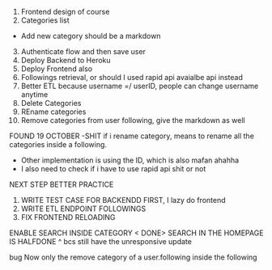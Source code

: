 1. Frontend design of course
2. Categories list
- Add new category should be a markdown
3. Authenticate flow and then save user
4. Deploy Backend to Heroku
5. Deploy Frontend also
6. Followings retrieval, or should I used rapid api avaialbe api instead
7. Better ETL because username =/ userID, people can change username anytime
8. Delete Categories
9. REname categories
10. Remove categories from user following, give the markdown as well






FOUND 19 OCTOBER
-SHIT if i rename category, means to rename all the categories inside a following.
- Other implementation is using the ID, which is also mafan ahahha
- I also need to check if i have to use rapid api shit or not



NEXT STEP BETTER PRACTICE
1. WRITE TEST CASE FOR BACKENDD FIRST, I lazy do frontend
2. WRITE ETL ENDPOINT FOLLOWINGS
3. FIX FRONTEND RELOADING



ENABLE SEARCH INSIDE CATEGORY < DONE>
SEARCH IN THE HOMEPAGE IS HALFDONE
^ bcs still have the unresponsive update


bug
Now only the remove category of a user.following inside the following
<!-- Add the error if adding duplicate category in category page -->


<!-- DELETE WORKING BUT NOT THE REACTIVE STATE -->